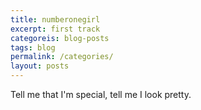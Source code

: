 ```yaml
---
title: numberonegirl
excerpt: first track
categoreis: blog-posts
tags: blog
permalink: /categories/
layout: posts
---
```


Tell me that I'm special, tell me I look pretty. 

